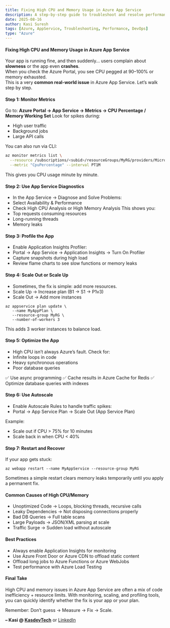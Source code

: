 ```yaml
---
title: Fixing High CPU and Memory Usage in Azure App Service
description: A step-by-step guide to troubleshoot and resolve performance issues in Azure App Service caused by high CPU or memory usage.
date: 2025-08-16
author: Kasi Suresh
tags: [Azure, AppService, Troubleshooting, Performance, DevOps]
type: "Azure"
---
```


#### Fixing High CPU and Memory Usage in Azure App Service

Your app is running fine, and then suddenly…  users complain about **slowness** or the app even **crashes**.  
When you check the Azure Portal, you see CPU pegged at 90–100% or memory exhausted.  
This is a very **common real-world issue** in Azure App Service. Let’s walk step by step.

#### Step 1: Monitor Metrics

Go to:
**Azure Portal → App Service → Metrics → CPU Percentage / Memory Working Set**
Look for spikes during:
- High user traffic
- Background jobs
- Large API calls

You can also run via CLI:
```bash
az monitor metrics list \
  --resource /subscriptions/<subid>/resourceGroups/MyRG/providers/Microsoft.Web/sites/MyAppService \
  --metric "CpuPercentage" --interval PT1M
  ```
This gives you CPU usage minute by minute.

#### Step 2: Use App Service Diagnostics
- In the App Service → Diagnose and Solve Problems:
- Select Availability & Performance
- Check High CPU Analysis or High Memory Analysis
This shows you:
- Top requests consuming resources
- Long-running threads
- Memory leaks

#### Step 3: Profile the App
- Enable Application Insights Profiler:
- Portal → App Service → Application Insights → Turn On Profiler
- Capture snapshots during high load
- Review flame charts to see slow functions or memory leaks

#### Step 4: Scale Out or Scale Up
- Sometimes, the fix is simple: add more resources.
- Scale Up → Increase plan (B1 → S1 → P1v3)
- Scale Out → Add more instances

```
az appservice plan update \
   --name MyAppPlan \
   --resource-group MyRG \
   --number-of-workers 3
   ```
This adds 3 worker instances to balance load.

#### Step 5: Optimize the App
- High CPU isn’t always Azure’s fault. Check for:
- Infinite loops in code
- Heavy synchronous operations
- Poor database queries

✅ Use async programming
✅ Cache results in Azure Cache for Redis
✅ Optimize database queries with indexes

#### Step 6: Use Autoscale
- Enable Autoscale Rules to handle traffic spikes:
- Portal → App Service Plan → Scale Out (App Service Plan)

Example:
- Scale out if CPU > 75% for 10 minutes
- Scale back in when CPU < 40%

#### Step 7: Restart and Recover
If your app gets stuck:
```
az webapp restart --name MyAppService --resource-group MyRG
```
Sometimes a simple restart clears memory leaks temporarily until you apply a permanent fix.

#### Common Causes of High CPU/Memory

- Unoptimized Code → Loops, blocking threads, recursive calls
- Leaky Dependencies → Not disposing connections properly
- Bad DB Queries → Full table scans
- Large Payloads → JSON/XML parsing at scale
- Traffic Surge → Sudden load without autoscale

#### Best Practices
- Always enable Application Insights for monitoring
- Use Azure Front Door or Azure CDN to offload static content
- Offload long jobs to Azure Functions or Azure WebJobs
- Test performance with Azure Load Testing

#### Final Take
High CPU and memory issues in Azure App Service are often a mix of code inefficiency + resource limits.
With monitoring, scaling, and profiling tools, you can quickly identify whether the fix is your app or your plan.

Remember: Don’t guess → Measure → Fix → Scale.

**– Kasi @ [KasdevTech](https://kasdevtech.com)** or [LinkedIn](https://www.linkedin.com/in/kasi-suresh-992675177/)
